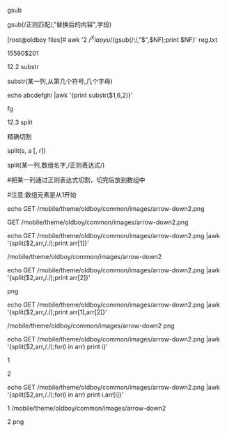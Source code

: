 gsub

gsub\(/正则匹配/,"替换后的内容",字段\)

\[root@oldboy files\]\# awk '$2~/^Xiaoyu$/{gsub\(/:/,"$",$NF\);print $NF}' reg.txt

$155$90$201

12.2 substr

substr\(某一列,从第几个符号,几个字母\)

echo abcdefghi \|awk '{print substr\($1,6,2\)}'

fg

12.3 split

精确切割

split\(s, a \[, r\]\)

split\(某一列,数组名字,/正则表达式/\)

\#把某一列通过正则表达式切割，切完后放到数组中

\#注意:数组元素是从1开始

echo GET /mobile/theme/oldboy/common/images/arrow-down2.png

GET /mobile/theme/oldboy/common/images/arrow-down2.png

echo GET /mobile/theme/oldboy/common/images/arrow-down2.png \|awk '{split\($2,arr,/./\);print arr\[1\]}'

/mobile/theme/oldboy/common/images/arrow-down2

echo GET /mobile/theme/oldboy/common/images/arrow-down2.png \|awk '{split\($2,arr,/./\);print arr\[2\]}'

png

echo GET /mobile/theme/oldboy/common/images/arrow-down2.png \|awk '{split\($2,arr,/./\);print arr\[1\],arr\[2\]}'

/mobile/theme/oldboy/common/images/arrow-down2 png

echo GET /mobile/theme/oldboy/common/images/arrow-down2.png \|awk '{split\($2,arr,/./\);for\(i in arr\) print i}'

1

2

echo GET /mobile/theme/oldboy/common/images/arrow-down2.png \|awk '{split\($2,arr,/./\);for\(i in arr\) print i,arr\[i\]}'

1 /mobile/theme/oldboy/common/images/arrow-down2

2 png


